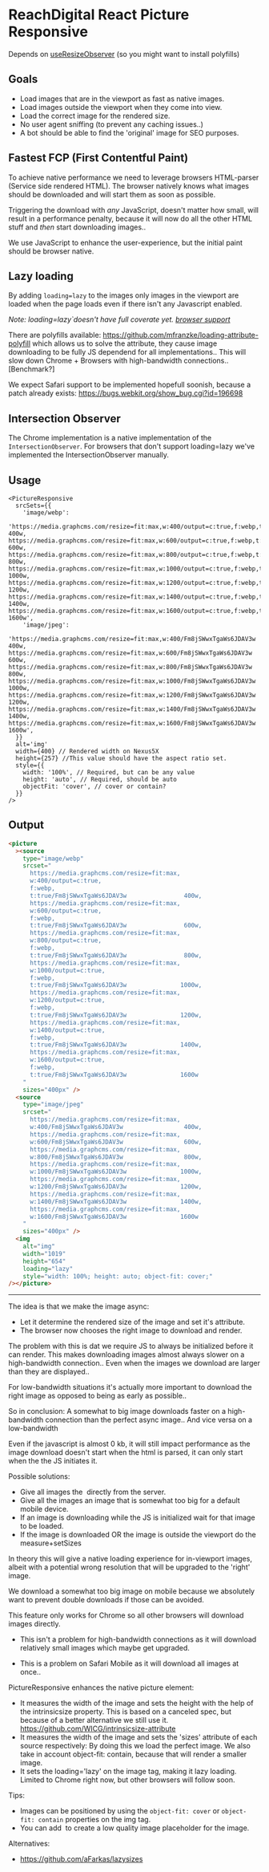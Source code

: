 # ReachDigital React Picture Responsive

Depends on
[useResizeObserver](https://www.npmjs.com/package/use-resize-observer) (so you
might want to install polyfills)

## Goals

- Load images that are in the viewport as fast as native images.
- Load images outside the viewport when they come into view.
- Load the correct image for the rendered size.
- No user agent sniffing (to prevent any caching issues..)
- A bot should be able to find the 'original' image for SEO purposes.

## Fastest FCP (First Contentful Paint)

To achieve native performance we need to leverage browsers HTML-parser (Service
side rendered HTML). The browser natively knows what images should be downloaded
and will start them as soon as possible.

Triggering the download with _any_ JavaScript, doesn't matter how small, will
result in a performance penalty, because it will now do all the other HTML stuff
and _then_ start downloading images..

We use JavaScript to enhance the user-experience, but the initial paint should
be browser native.

## Lazy loading

By adding `loading=lazy` to the images only images in the viewport are loaded
when the page loads even if there isn't any Javascript enabled.

_Note: loading=lazy`doesn't have full coverate yet.
[browser support](https://caniuse.com/#feat=loading-lazy-attr)_

There are polyfills available:
https://github.com/mfranzke/loading-attribute-polyfill which allows us to solve
the attribute, they cause image downloading to be fully JS dependend for all
implementations.. This will slow down Chrome + Browsers with high-bandwidth
connections.. [Benchmark?]

We expect Safari support to be implemented hopefull soonish, because a patch
already exists: https://bugs.webkit.org/show_bug.cgi?id=196698

## Intersection Observer

The Chrome implementation is a native implementation of the
`IntersectionObserver`. For browsers that don't support loading=lazy we've
implemented the IntersectionObserver manually.

## Usage

```tsx
<PictureResponsive
  srcSets={{
    'image/webp':
      'https://media.graphcms.com/resize=fit:max,w:400/output=c:true,f:webp,t:true/Fm8jSWwxTgaWs6JDAV3w 400w, https://media.graphcms.com/resize=fit:max,w:600/output=c:true,f:webp,t:true/Fm8jSWwxTgaWs6JDAV3w 600w, https://media.graphcms.com/resize=fit:max,w:800/output=c:true,f:webp,t:true/Fm8jSWwxTgaWs6JDAV3w 800w, https://media.graphcms.com/resize=fit:max,w:1000/output=c:true,f:webp,t:true/Fm8jSWwxTgaWs6JDAV3w 1000w, https://media.graphcms.com/resize=fit:max,w:1200/output=c:true,f:webp,t:true/Fm8jSWwxTgaWs6JDAV3w 1200w, https://media.graphcms.com/resize=fit:max,w:1400/output=c:true,f:webp,t:true/Fm8jSWwxTgaWs6JDAV3w 1400w, https://media.graphcms.com/resize=fit:max,w:1600/output=c:true,f:webp,t:true/Fm8jSWwxTgaWs6JDAV3w 1600w',
    'image/jpeg':
      'https://media.graphcms.com/resize=fit:max,w:400/Fm8jSWwxTgaWs6JDAV3w 400w, https://media.graphcms.com/resize=fit:max,w:600/Fm8jSWwxTgaWs6JDAV3w 600w, https://media.graphcms.com/resize=fit:max,w:800/Fm8jSWwxTgaWs6JDAV3w 800w, https://media.graphcms.com/resize=fit:max,w:1000/Fm8jSWwxTgaWs6JDAV3w 1000w, https://media.graphcms.com/resize=fit:max,w:1200/Fm8jSWwxTgaWs6JDAV3w 1200w, https://media.graphcms.com/resize=fit:max,w:1400/Fm8jSWwxTgaWs6JDAV3w 1400w, https://media.graphcms.com/resize=fit:max,w:1600/Fm8jSWwxTgaWs6JDAV3w 1600w',
  }}
  alt='img'
  width={400} // Rendered width on Nexus5X
  height={257} //This value should have the aspect ratio set.
  style={{
    width: '100%', // Required, but can be any value
    height: 'auto', // Required, should be auto
    objectFit: 'cover', // cover or contain?
  }}
/>
```

## Output

```html
<picture
  ><source
    type="image/webp"
    srcset="
      https://media.graphcms.com/resize=fit:max,
      w:400/output=c:true,
      f:webp,
      t:true/Fm8jSWwxTgaWs6JDAV3w                400w,
      https://media.graphcms.com/resize=fit:max,
      w:600/output=c:true,
      f:webp,
      t:true/Fm8jSWwxTgaWs6JDAV3w                600w,
      https://media.graphcms.com/resize=fit:max,
      w:800/output=c:true,
      f:webp,
      t:true/Fm8jSWwxTgaWs6JDAV3w                800w,
      https://media.graphcms.com/resize=fit:max,
      w:1000/output=c:true,
      f:webp,
      t:true/Fm8jSWwxTgaWs6JDAV3w               1000w,
      https://media.graphcms.com/resize=fit:max,
      w:1200/output=c:true,
      f:webp,
      t:true/Fm8jSWwxTgaWs6JDAV3w               1200w,
      https://media.graphcms.com/resize=fit:max,
      w:1400/output=c:true,
      f:webp,
      t:true/Fm8jSWwxTgaWs6JDAV3w               1400w,
      https://media.graphcms.com/resize=fit:max,
      w:1600/output=c:true,
      f:webp,
      t:true/Fm8jSWwxTgaWs6JDAV3w               1600w
    "
    sizes="400px" />
  <source
    type="image/jpeg"
    srcset="
      https://media.graphcms.com/resize=fit:max,
      w:400/Fm8jSWwxTgaWs6JDAV3w                 400w,
      https://media.graphcms.com/resize=fit:max,
      w:600/Fm8jSWwxTgaWs6JDAV3w                 600w,
      https://media.graphcms.com/resize=fit:max,
      w:800/Fm8jSWwxTgaWs6JDAV3w                 800w,
      https://media.graphcms.com/resize=fit:max,
      w:1000/Fm8jSWwxTgaWs6JDAV3w               1000w,
      https://media.graphcms.com/resize=fit:max,
      w:1200/Fm8jSWwxTgaWs6JDAV3w               1200w,
      https://media.graphcms.com/resize=fit:max,
      w:1400/Fm8jSWwxTgaWs6JDAV3w               1400w,
      https://media.graphcms.com/resize=fit:max,
      w:1600/Fm8jSWwxTgaWs6JDAV3w               1600w
    "
    sizes="400px" />
  <img
    alt="img"
    width="1019"
    height="654"
    loading="lazy"
    style="width: 100%; height: auto; object-fit: cover;"
/></picture>
```

---

The idea is that we make the image async:

- Let it determine the rendered size of the image and set it's
  <source size="xxx"/> attribute.
- The browser now chooses the right image to download and render.

The problem with this is dat we require JS to always be initialized before it
can render. This makes downloading images almost always slower on a
high-bandwidth connection.. Even when the images we download are larger than
they are displayed..

For low-bandwidth situations it's actually more important to download the right
image as opposed to being as early as possible..

So in conclusion: A somewhat to big image downloads faster on a high-bandwidth
connection than the perfect async image.. And vice versa on a low-bandwidth

Even if the javascript is almost 0 kb, it will still impact performance as the
image download doesn't start when the html is parsed, it can only start when the
the JS initiates it.

Possible solutions:

- Give all images the <img loading=lazy /> directly from the server.
- Give all the images an image that is somewhat too big for a default mobile
  device.
- If an image is downloading while the JS is initialized wait for that image to
  be loaded.
- If the image is downloaded OR the image is outside the viewport do the
  measure+setSizes

In theory this will give a native loading experience for in-viewport images,
albeit with a potential wrong resolution that will be upgraded to the 'right'
image.

We download a somewhat too big image on mobile because we absolutely want to
prevent double downloads if those can be avoided.

This feature only works for Chrome so all other browsers will download images
directly.

- This isn't a problem for high-bandwidth connections as it will download
  relatively small images which maybe get upgraded.

- This is a problem on Safari Mobile as it will download all images at once..

PictureResponsive enhances the native picture element:

- It measures the width of the image and sets the height with the help of the
  intrinsicsize property. This is based on a canceled spec, but because of a
  better alternative we still use it.
  https://github.com/WICG/intrinsicsize-attribute
- It measures the width of the image and sets the 'sizes' attribute of each
  source respectively: By doing this we load the perfect image. We also take in
  account object-fit: contain, because that will render a smaller image.
- It sets the loading='lazy' on the image tag, making it lazy loading. Limited
  to Chrome right now, but other browsers will follow soon.

Tips:

- Images can be positioned by using the `object-fit: cover` or
  `object-fit: contain` properties on the img tag.
- You can add <img href="{lqip}"/> to create a low quality image placeholder for
  the image.

Alternatives:

- https://github.com/aFarkas/lazysizes
